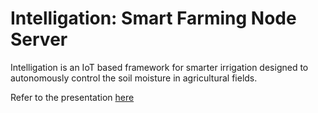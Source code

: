 # Intelligation: Smart Farming Node Server

Intelligation is an IoT based framework for smarter irrigation designed to autonomously control the soil moisture in agricultural fields.

Refer to the presentation [here](Intelligation.pptx)
